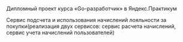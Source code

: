 
Дипломный проект курса «Go-разработчик» в Яндекс.Практикум

Сервис подсчета и использования начислений лояльности за покупки(реализация двух
сервисов: сервис расчета начислений, сервис учета начислений пользователей)
